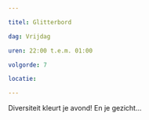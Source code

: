 ```yaml
---

titel: Glitterbord

dag: Vrijdag

uren: 22:00 t.e.m. 01:00

volgorde: 7

locatie:

---
```


Diversiteit kleurt je avond! En je gezicht...